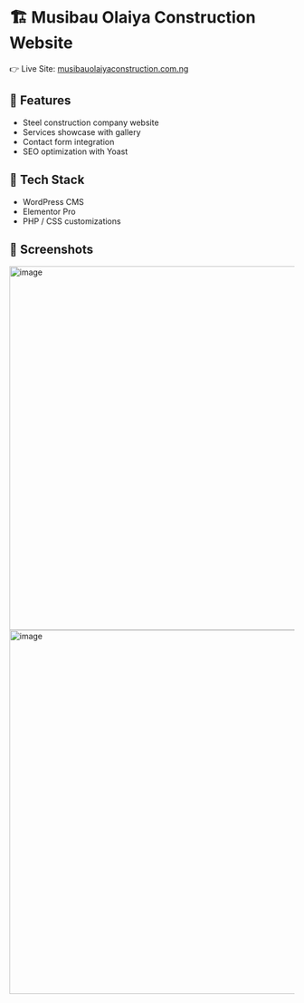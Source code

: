 # 🏗️ Musibau Olaiya Construction Website  

👉 Live Site: [musibauolaiyaconstruction.com.ng](http://musibauolaiyaconstruction.com.ng)  

## 🔹 Features
- Steel construction company website  
- Services showcase with gallery  
- Contact form integration  
- SEO optimization with Yoast  

## 🔹 Tech Stack
- WordPress CMS  
- Elementor Pro  
- PHP / CSS customizations  

## 🔹 Screenshots
<img width="1358" height="642" alt="image" src="https://github.com/user-attachments/assets/d7e132e8-58e5-4561-ac32-76c7ac9e317e" />
<img width="1358" height="642" alt="image" src="https://github.com/user-attachments/assets/7c7b6ac0-3ba7-4c9b-9c37-ea4bdda5a9bc" />

